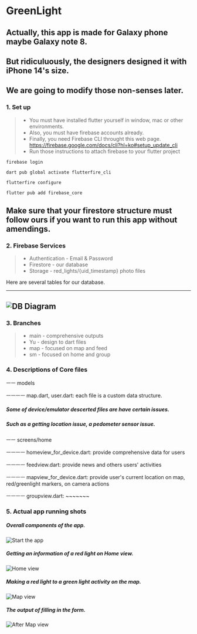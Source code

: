 # GreenLight

## Actually, this app is made for Galaxy phone maybe Galaxy note 8.
## But ridiculuously, the designers designed it with iPhone 14's size.
## We are going to modify those non-senses later.

### 1. Set up

> * You must have installed flutter yourself in window, mac or other environments.
> * Also, you must have firebase accounts already. 
> * Finally, you need Firebase CLI throught this web page. https://firebase.google.com/docs/cli?hl=ko#setup_update_cli
> * Run those instructions to attach firebase to your flutter project

```firebase login```

```dart pub global activate flutterfire_cli```

```flutterfire configure```

```flutter pub add firebase_core```

## Make sure that your firestore structure must follow ours if you want to run this app without amendings.

### 2. Firebase Services

> * Authentication - Email & Password
> * Firestore - our database
> * Storage - red_lights/{uid_timestamp} photo files

Here are several tables for our database.


------------------------------
![DB Diagram](GreenLight.png)
------------------------------





### 3. Branches

> * main - comprehensive outputs
> * Yu - design to dart files
> * map - focused on map and feed 
> * sm - focused on home and group

### 4. Descriptions of Core files

ㅡㅡ models

ㅡㅡㅡㅡ map.dart, user.dart: each file is a custom data structure.

##### Some of device/emulator descerted files are have certain issues.
##### Such as a getting location issue, a pedometer sensor issue. 

ㅡㅡ screens/home

ㅡㅡㅡㅡ homeview_for_device.dart: provide comprehensive data for users

ㅡㅡㅡㅡ feedview.dart: provide news and others users' activities

ㅡㅡㅡㅡ mapview_for_device.dart: provide user's current location on map, red/greenlight markers, on camera actions

ㅡㅡㅡㅡ groupview.dart: ~~~~~~~


### 5. Actual app running shots

##### Overall components of the app.

![Start the app](openapp.gif)

##### Getting an information of a red light on Home view.

![Home view](redlights.gif)

##### Making a red light to a green light activity on the map.

![Map view](form.gif)

##### The output of filling in the form.

![After Map view](greenlights.gif)
